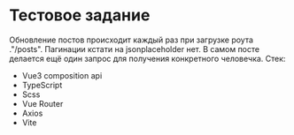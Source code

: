 # Тестовое задание
Обновление постов происходит каждый раз при загрузке роута ."/posts". Пагинации кстати на jsonplaceholder нет.
В самом посте делается ещё один запрос для получения конкретного человечка.
Стек: 
- Vue3 composition api
- TypeScript
- Scss
- Vue Router
- Axios
- Vite
